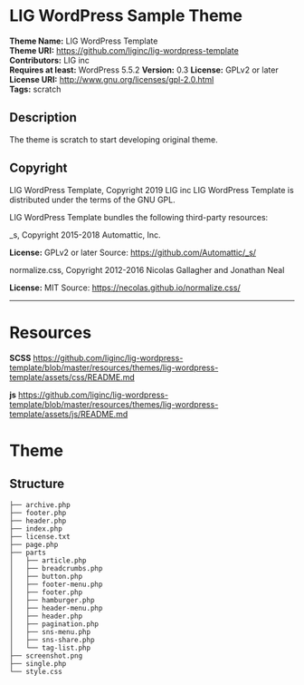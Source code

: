 # LIG WordPress Sample Theme 

**Theme Name:** LIG WordPress Template  
**Theme URI:** https://github.com/liginc/lig-wordpress-template  
**Contributors:** LIG inc  
**Requires at least:** WordPress 5.5.2
**Version:** 0.3 
**License:** GPLv2 or later  
**License URI:** http://www.gnu.org/licenses/gpl-2.0.html  
**Tags:** scratch  

## Description

The theme is scratch to start developing original theme.  

## Copyright

LIG WordPress Template, Copyright 2019 LIG inc
LIG WordPress Template is distributed under the terms of the GNU GPL.

LIG WordPress Template bundles the following third-party resources:

_s, Copyright 2015-2018 Automattic, Inc. 

**License:** GPLv2 or later
Source: https://github.com/Automattic/_s/

normalize.css, Copyright 2012-2016 Nicolas Gallagher and Jonathan Neal

**License:** MIT
Source: https://necolas.github.io/normalize.css/

--- 

# Resources

**SCSS** https://github.com/liginc/lig-wordpress-template/blob/master/resources/themes/lig-wordpress-template/assets/css/README.md

**js** https://github.com/liginc/lig-wordpress-template/blob/master/resources/themes/lig-wordpress-template/assets/js/README.md

# Theme

## Structure

```
├── archive.php
├── footer.php
├── header.php
├── index.php
├── license.txt
├── page.php
├── parts
│   ├── article.php
│   ├── breadcrumbs.php
│   ├── button.php
│   ├── footer-menu.php
│   ├── footer.php
│   ├── hamburger.php
│   ├── header-menu.php
│   ├── header.php
│   ├── pagination.php
│   ├── sns-menu.php
│   ├── sns-share.php
│   └── tag-list.php
├── screenshot.png
├── single.php
└── style.css
```